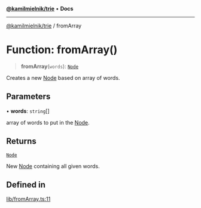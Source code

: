 [**@kamilmielnik/trie**](../README.md) • **Docs**

***

[@kamilmielnik/trie](../README.md) / fromArray

# Function: fromArray()

> **fromArray**(`words`): [`Node`](../interfaces/Node.md)

Creates a new [Node](../interfaces/Node.md) based on array of words.

## Parameters

• **words**: `string`[]

array of words to put in the [Node](../interfaces/Node.md).

## Returns

[`Node`](../interfaces/Node.md)

New [Node](../interfaces/Node.md) containing all given words.

## Defined in

[lib/fromArray.ts:11](https://github.com/kamilmielnik/trie/blob/master/src/lib/fromArray.ts#L11)
